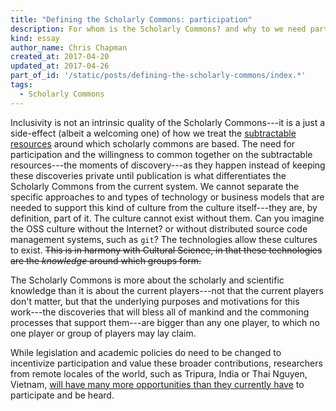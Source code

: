 ```yaml
---
title: "Defining the Scholarly Commons: participation"
description: For whom is the Scholarly Commons? and why to we need participation?
kind: essay
author_name: Chris Chapman
created_at: 2017-04-20
updated_at: 2017-04-26
part_of_id: '/static/posts/defining-the-scholarly-commons/index.*'
tags:
  - Scholarly Commons
---
```


Inclusivity is not an intrinsic quality of the Scholarly Commons---it is a just
a side-effect (albeit a welcoming one) of how we treat the [subtractable
resources] around which scholarly commons are based. The need for participation
and the willingness to common together on the subtractable resources---the
moments of discovery---as they happen instead of keeping these discoveries
private until publication is what differentiates the Scholarly Commons from the
current system. We cannot separate the specific approaches to and types of
technology or business models that are needed to support this kind of culture
from the culture itself---they are, by definition, part of it. The culture
cannot exist without them. Can you imagine the OSS culture without the
Internet? or without distributed source code management systems, such as `git`?
The technologies allow these cultures to exist. ~~This is in harmony with
Cultural Science, in that these technologies are the _knowledge_ around which
groups form.~~

The Scholarly Commons is more about the scholarly and scientific knowledge than
it is about the current players---not that the current players don't matter,
but that the underlying purposes and motivations for this work---the
discoveries that will bless all of mankind and the commoning processes that
support them---are bigger than any one player, to which no one player or group
of players may lay claim.

While legislation and academic policies do need to be changed to incentivize
participation and value these broader contributions, researchers from remote
locales of the world, such as Tripura, India or Thai Nguyen, Vietnam, [will
have many more opportunities than they currently have][ravi's second post] to
participate and be heard.

[subtractable resources]: <../subtractable-resources/> "Defining the Scholarly Commons → Subtractable Resources"
[ravi's second post]: <http://blog.inasp.info/miles-scholarly-commons-global-academic-norm/> "Miles to go for scholarly commons to become a global academic norm, by Ravi Murugesan"
